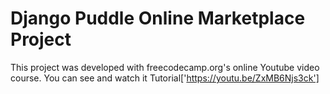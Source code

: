 Django Puddle Online Marketplace Project
===================
This project was developed with freecodecamp.org's online Youtube video course. You can see and watch it Tutorial['https://youtu.be/ZxMB6Njs3ck']
